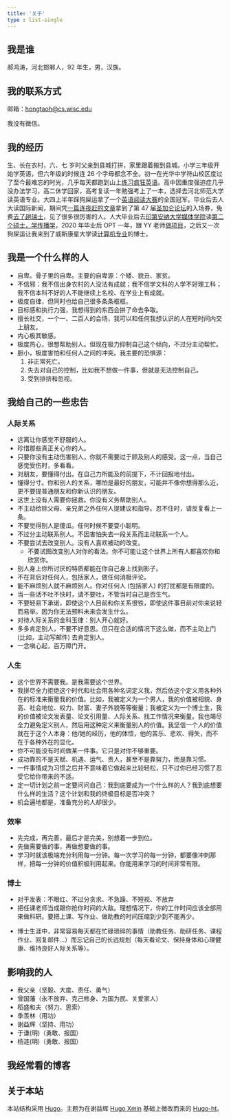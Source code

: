 ```yaml
---
title: '关于'
type : list-single
---
```


## 我是谁

郝鸿涛，河北邯郸人，92 年生，男，汉族。

## 我的联系方式

邮箱：hongtaoh@cs.wisc.edu

我没有微信。

## 我的经历

生、长在农村，六、七 岁时父亲到县城打拼，家里跟着搬到县城。小学三年级开始学英语，但六年级的时候连 26 个字母都念不全。初一在光华中学符山校区度过了至今最难忘的时光，几乎每天都跑到山上[练习疯狂英语](/cn/2021/05/29/crazy-en/)。高中因重度强迫症几乎没办法学习，高二休学回家，高考复读一年勉强考上了一本，选择去河北师范大学读英语专业。大四上半年踩狗屎运拿了一个[英语阅读大赛](/cn/2020/01/06/fltrp-reading-contest/)的全国冠军。毕业后去人大读国际新闻，期间凭[一篇连夜赶的文章](/en/2020/02/25/b2b-communication/)拿到了第 47 届[圣加仑论坛](/cn/2020/01/17/sgs/)的入场券，免费[去了趟瑞士](/cn/2020/01/17/sgs/)，见了很多很厉害的人。人大毕业后去[印第安纳大学媒体学院](https://mediaschool.indiana.edu/)读[第二个硕士，学传播学](/cn/2021/06/15/2y/)，2020 年毕业后 OPT 一年，跟 YY 老师[做项目](https://yyahn.com/covid19-dashboard/)，之后又一次狗屎运让我来到了威斯康星大学读[计算机专业](https://www.cs.wisc.edu/)的博士。

## 我是一个什么样的人

- 自卑。骨子里的自卑。主要的自卑源：个矮、貌丑、家贫。
- 不信邪：我不信出身农村的人没法有成就；我不信学文科的人学不好理工科；我不信本科不好的人不能继续上名校、在学业上有成就。
- 极度自律，但同时也给自己很多条条框框。
- 目标感和执行力强，我想得到的东西会拼了命去争取。
- 擅长社交，一个一、二百人的会场，我可以和任何我想认识的人在短时间内交上朋友。
- 内心极其敏感。
- 极度热心，很想帮助别人。但现在极力抑制自己这个倾向，不过分主动帮忙。
- 胆小，极度害怕和任何人之间的冲突。我主要的恐惧源：
  1. 非正常死亡。
  2. 失去对自己的控制，比如我不想做一件事，但就是无法控制自己。
  3. 受到排挤和忽视。
<!-- 
## 人生目标

修身、齐家、致富、济天下 -->

## 我给自己的一些忠告

### 人际关系

- 远离让你感觉不舒服的人。
- 珍惜那些真正关心你的人。
- 只要你没有主动伤害别人，你就不需要过于顾及别人的感受。这一点，当自己感觉受伤时，多看看。
- 对朋友，要懂得付出。在自己力所能及的前提下，不计回报地付出。
- 懂得分寸。你和别人的关系，哪怕是最好的朋友，可能并不像你想得那么近，更不要提普通朋友和你新认识的朋友。
- 这世上没有人需要你拯救。你没有义务帮助别人。
- 不主动给除父母、亲兄弟之外任何人提建议和指导。忍不住时，请反复看上一条。
- 不要觉得别人是傻瓜。任何时候不要耍小聪明。
- 不过分主动联系别人。不因害怕失去一段关系而主动联系一个人。
- 不要尝试去改变别人。没有人喜欢被动的改变。
  - 不要试图改变别人对你的看法。你不可能让这个世界上所有人都喜欢你和欣赏你。
- 别人身上你所讨厌的特质都能在你自己身上找到影子。
- 不在背后对任何人，包括家人，做任何消极评论。
- 能不麻烦别人就不麻烦别人。你对任何人 (包括家人) 的打扰都是有限度的。
- 当一些话不吐不快时，请不要吐，不管当时自己是否生气。
- 不要轻易下承诺，即使这个人目前和你关系很铁，即使这件事目前对你来说轻而易举。因为你无法预料未来会发生什么。
- 对待人际关系的金科玉律：别人开心就好。
- 多多肯定别人，不要不好意思。但只在合适的情况下这么做，而不主动上门 (比如，主动写邮件) 去肯定别人。
- 一念嗔心起，百万障门开。

### 人生

- 这个世界不需要我。是我需要这个世界。
- 我拼尽全力拒绝这个时代和社会用各种名词定义我，然后依这个定义用各种外在的标准来衡量我的价值。比如，我被定义为一个男人，我的价值被相貌、身高、社会地位、权力、财富、妻子外貌等等衡量；我被定义为一个博士生，我的价值被论文发表量、论文引用量、人际关系、找工作情况来衡量。我也竭尽全力避免定义别人，然后用这种定义来衡量别人的价值。我坚信一个人的价值就在于这个人本身：他/她的经历，他的体悟，他的苦乐、悲欢、得失，而不在于各种外在的显化。
- 你不可能没有时间做某一件事。它只是对你不够重要。
- 成功靠的不是天赋、机遇、运气、贵人，甚至不是靠努力，而是靠习惯。
- 一件事情成为习惯之后并不意味着它做起来比较轻松，只不过你已经习惯了忍受它给你带来的不适。
- 定一切计划之前一定要问问自己：我到底要成为一个什么样的人？我到底想要什么样的生活？这个计划和我的终极目标是否冲突？
- 机会遍地都是，准备充分的人却很少。

### 效率

- 先完成，再完善，最后才是完美，别想着一步到位。
- 先做需要做的事，再做想要做的事。
- 学习时就该极端充分利用每一分钟。每一次学习的每一分钟，都要像冲刺那样，把每一分钟的价值积极利用起来。你能用来学习的时间非常有限。

### 博士

- 对于发表：不眼红、不过分贪求、不急躁、不短视、不放弃
- 把任课老师当成跟你抢你时间的大敌。理想情况下，你的工作时间应该全部用来做科研。要把上课、写作业、做助教的时间压缩到少到不能再少。
<!-- 2. 除非你很明确你之后的研究会用到、怎么用到一个东西，否则不要轻易花时间去学它。（这句话的适用范围请自己把握好度。我说这句话是想提醒我，要让科研项目告诉自己该学什么，而不是漫无目的地去学。） -->
- 博士生涯中，非常容易每天都在忙碌琐碎的事情（助教任务、助研任务、课程作业、回复邮件...）而忘记自己的长远规划（每天看论文、保持身体和心理健康、维持良好人际关系等）。

## 影响我的人

- 我父亲（坚毅、大度、责任、勇气）
- 曾国藩（永不放弃、克己修身、为国为民、关爱家人）
- 稻盛和夫（努力、思索）
- 季羡林（用功）
- 谢益辉（坚持、用功）
- 于谦(明)（勇敢、报国）
- 杨涟(明)（勇敢、报国）
<!-- - 雷军（创富）
- 任正非（不短视） -->
<!-- - 沈向阳 -->

## 我经常看的博客

<!-- 益辉、金吉、 -->

<!-- https://blog.shuiba.co/
https://dlyang.me/ -->

## 关于本站

本站结构采用 [Hugo](https://gohugo.io)。主题为在谢益辉 [Hugo Xmin](https://github.com/yihui/hugo-xmin) 基础上微改而来的 [Hugo-ht](https://github.com/hongtaoh/hugo-ht)。